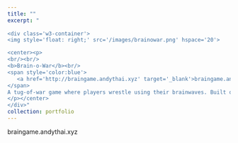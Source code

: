```yaml
---
title: ""
excerpt: "  
  
<div class='w3-container'>
<img style='float: right;' src='/images/brainowar.png' hspace='20'>

<center><p>
<br/><br/>
<b>Brain-o-War</b><br/>
<span style='color:blue'>
   <a href='http://braingame.andythai.xyz' target='_blank'>braingame.andythai.xyz</a><br/>
</span>
A tug-of-war game where players wrestle using their brainwaves. Built on a rendering engine made from scratch with a simple bot agent of varying difficulties. This game interfaces with the Neurosky MindWave headset API.<br/>
</p></center>
</div>"
collection: portfolio
---
```


braingame.andythai.xyz
